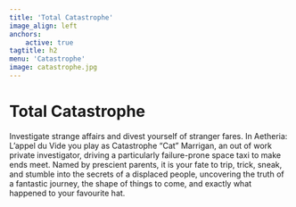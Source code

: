 ```yaml
---
title: 'Total Catastrophe'
image_align: left
anchors:
    active: true
tagtitle: h2
menu: 'Catastrophe'
image: catastrophe.jpg
---
```


# **Total Catastrophe**

Investigate strange affairs and divest yourself of stranger fares. In Aetheria: L’appel du Vide you play as Catastrophe “Cat” Marrigan, an out of work private investigator, driving a particularly failure-prone space taxi to make ends meet. Named by prescient parents, it is your fate to trip, trick, sneak, and stumble into the secrets of a displaced people, uncovering the truth of a fantastic journey, the shape of things to come, and exactly what happened to your favourite hat.